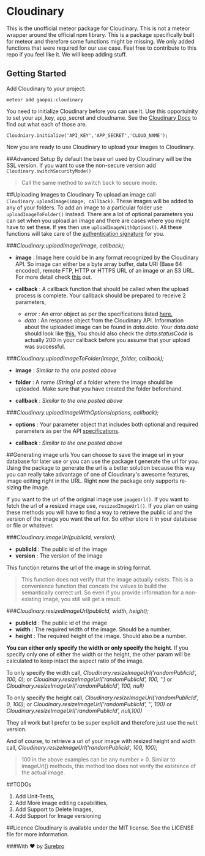 # Cloudinary

This is the unofficial meteor package for Cloudinary. This is not a meteor wrapper around the official npm library. This is a package specifically built for meteor and therefore some functions might be missing. We only added functions that were required for our use case. Feel free to contribute to this repo if you feel like it. We will keep adding stuff.

## Getting Started

Add Cloudinary to your project:

`
meteor add gaopai:cloudinary
`

You need to initialize Cloudinary before you can use it. Use this opportuinity to set your api_key, app_secret and cloudname.
See the [Cloudinary Docs](http://cloudinary.com/documentation/api_and_access_identifiers) to find out what each of those are.

`
Cloudniary.initialize('API_KEY','APP_SECRET','CLOUD_NAME');
`

Now you are ready to use Cloudinary to upload your images to Cloudinary.

##Advanced Setup
By default the base url used by Cloudinary will be the SSL version. If you want to use the non-secure version add `Cloudinary.switchSecurityMode()`

> Call the same method to switch back to secure mode. 

##Uploading Images to Cloudinary
To upload an image call `Cloudinary.uploadImage(image, callback)`. These images will be added to any of your folders. To add an image to a particular folder use `uploadImageToFolder()` instead. There are a lot of optional parameters you can set when you upload an image and there are cases where you might have to set these. If yes then use `uploadImageWithOptions()`. All these functions will take care of the [authentication signature](http://cloudinary.com/documentation/upload_images#creating_api_authentication_signatures) for you.

 
###*Cloudinary.uploadImage(image, callback);*
- **image** : Image here could be in any format recognized by the Cloudinary API. So image can either be a byte array buffer, data URI (Base 64 encoded), remote FTP, HTTP or HTTPS URL of an image or an S3 URL. For more detail check [this](http://cloudinary.com/documentation/image_upload_api_reference#upload) out.


- **callback** : A callback function that should be called when the upload process is complete. Your callback should be prepared to receive 2 parameters, 

  - *error* : An error object as per the specifications listed [here.](http://cloudinary.com/documentation/admin_api#error_handling)
  - *data* : An response object from the Cloudinary API. Information about the uploaded image can be found in *data.data*. Your *data.data* should look like [this.](http://cloudinary.com/documentation/upload_images#upload_response) You should also check the *data.statusCode* is actually 200 in your callback before you assume that your upload was successful.  


###*Cloudinary.uploadImageToFolder(image, folder, callback);*
- **image** : *Similar to the one posted above*

- **folder** : A name *(String)* of a folder where the image should be uploaded. Make sure that you have created the folder beforehand.


- **callback** : *Similar to the one posted above*

###*Cloudinary.uploadImageWithOptions(options, callback);*
- **options** : Your parameter object that includes both optional and required parameters as per the API [specifications](http://cloudinary.com/documentation/image_upload_api_reference#upload).

- **callback** : *Similar to the one posted above*

##Generating image urls
You can choose to save the image url in your database for later use or you can use the package t generate the url for you. Using the package to generate the url is a better solution because this way you can really take advantage of one of Cloudinary's awesome features, image editing right in the URL. Right now the package only supports re-sizing the image. 

If you want to the url of the original image use `imageUrl()`. If you want to fetch the url of a resized image use, `resizedImageUrl()`. If you plan on using these methods you will have to find a way to retrieve the public id and the version of the image you want the url for. So either store it in your database or file or whatever.

###*Cloudinary.imageUrl(publicId, version);*
- **publicId** : The public id of the image
- **version** : The version of the image

This function returns the url of the image in string format.
> This function does not verify that the image actually exists. This is a convenience function that concats the values to build the semantically correct url. So even if you provide information for a non-existing image, you still will get a result.

###*Cloudinary.resizedImageUrl(publicId, width, height);*
- **publicId** : The public id of the image
- **width** : The required width of the image. Should be a number.
- **height** : The required height of the image. Should also be a number.

**You can either only specify the width or only specify the height**. If you specify only one of either the width or the height, the other param will be calculated to keep intact the aspect ratio of the image. 

To only specify the width call, *Cloudinary.resizeImageUrl('randomPublicId', 100, 0);* or *Cloudinary.resizeImageUrl('randomPublicId', 100, '')*  or *Cloudinary.resizeImageUrl('randomPublicId', 100, null)*

To only specify the height call, *Cloudinary.resizeImageUrl('randomPublicId', 0, 100);* or *Cloudinary.resizeImageUrl('randomPublicId',  '', 100)*  or *Cloudinary.resizeImageUrl('randomPublicId', null,100)* 

They all work but I prefer to be super explicit and therefore just use the `null` version. 

And of course, to retrieve a url of your image with resized height and width call, *Cloudinary.resizeImageUrl('randomPublicId', 100, 100);* 

> 100 in the above examples can be any number > 0. Similar to imageUrl() methods, this method too does not verify the existence of the actual image.

##TODOs
1. Add Unit-Tests,
2. Add More image editing capabilities,
3. Add Support to Delete Images,
4. Add Support for Image versioning

##Licence
Cloudinary is available under the MIT license. See the LICENSE file for more information.

###With ♥ by [Surebro](http://surebro.com)
